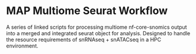 # MAP Multiome Seurat Workflow

A series of linked scripts for processing multiome nf-core-snomics output into a merged and integrated seurat object for analysis. Designed to handle the resource requirements of snRNAseq + snATACseq in a HPC environment.

